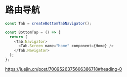 # 路由导航


``` TypeScript
const Tab = createBottomTabNavigator();

const BottomTap = () => {
  return (
    <Tab.Navigator>
      <Tab.Screen name="home" component={Home} />
    </Tab.Navigator>
  );
};
```

https://juejin.cn/post/7009526375606386718#heading-0